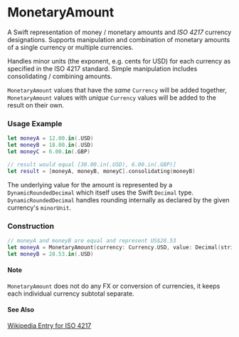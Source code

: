 # MonetaryAmount

A Swift representation of money / monetary amounts and _ISO 4217_ currency designations. Supports manipulation
and combination of monetary amounts of a single currency or multiple currencies.

Handles minor units (the exponent, e.g. cents for USD) for each currency as specified in the ISO 4217 standard.
Simple manipulation includes consolidating / combining amounts.

`MonetaryAmount` values that have the _same_ `Currency` will be added together, `MonetaryAmount` values with 
_unique_ `Currency` values will be added to the result on their own.

### Usage Example

```swift
let moneyA = 12.00.in(.USD)
let moneyB = 18.00.in(.USD)
let moneyC = 6.00.in(.GBP)

// result would equal [30.00.in(.USD), 6.00.in(.GBP)]
let result = [moneyA, moneyB, moneyC].consolidating(moneyB)
```

The underlying value for the amount is represented by a `DynamicRoundedDecimal` which
itself uses the Swift `Decimal` type. `DynamicRoundedDecimal` handles rounding internally
as declared by the given currency's `minorUnit`.

### Construction

```swift
// moneyA and moneyB are equal and represent US$28.53
let moneyA = MonetaryAmount(currency: Currency.USD, value: Decimal(string: "28.529372")!)
let moneyB = 28.53.in(.USD)
```

#### Note
`MonetaryAmount` does not do any FX or conversion of currencies, it keeps each individual
currency subtotal separate.

#### See Also
   [Wikipedia Entry for ISO 4217](https://en.wikipedia.org/wiki/ISO_4217)

